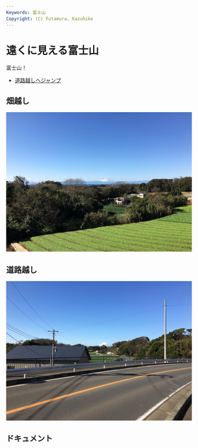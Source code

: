 ```yaml
---
Keywords: 富士山
Copyright: (C) Futamura, Kazuhiko
---
```


# 遠くに見える富士山

富士山！

* [道路越しへジャンプ](#MtFuji-1)

## 畑越し

![畑越し](./MtFuji-2.jpg)

## <span id="road">道路越し</span>

![](MtFuji-1.jpg)

## ドキュメント
